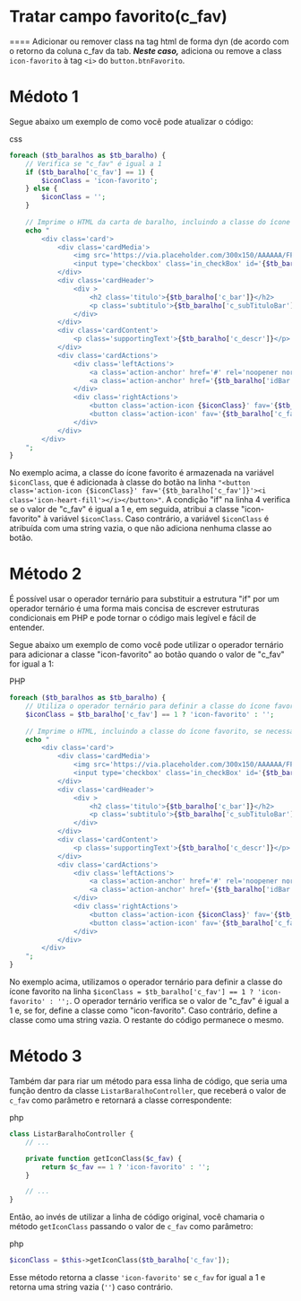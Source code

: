 
# Tratar campo favorito(c_fav)
====
Adicionar ou remover class na tag html de forma dyn (de acordo com o retorno da coluna c_fav da tab. ***Neste caso,*** adiciona ou remove a class `icon-favorito` à tag `<i>` do `button.btnFavorito`.


Médoto 1
====
Segue abaixo um exemplo de como você pode atualizar o código:

css

```PHP
foreach ($tb_baralhos as $tb_baralho) {
    // Verifica se "c_fav" é igual a 1
    if ($tb_baralho['c_fav'] == 1) {
        $iconClass = 'icon-favorito';
    } else {
        $iconClass = '';
    }
    
    // Imprime o HTML da carta de baralho, incluindo a classe do ícone favorito, se necessário
    echo "
        <div class='card'>
            <div class='cardMedia'>
                <img src='https://via.placeholder.com/300x150/AAAAAA/FFFFFF?text=Imagem Exemplo %20%0A 300x150' alt='Imagem de Placeholder com Quebra de Linha no Texto'>
                <input type='checkbox' class='in_checkBox' id='{$tb_baralho['idBar']}'>
            </div>
            <div class='cardHeader'>
                <div >
                    <h2 class='titulo'>{$tb_baralho['c_bar']}</h2>
                    <p class='subtitulo'>{$tb_baralho['c_subTituloBar']}</p>
                </div>
            </div>
            <div class='cardContent'>
                <p class='supportingText'>{$tb_baralho['c_descr']}</p>
            </div>
            <div class='cardActions'>
                <div class='leftActions'>
                    <a class='action-anchor' href='#' rel='noopener noreferrer'>Ver</a>
                    <a class='action-anchor' href='{$tb_baralho['idBar']}' rel='noopener noreferrer'>Editar</a>
                </div>
                <div class='rightActions'>
                    <button class='action-icon {$iconClass}' fav='{$tb_baralho['c_fav']}'><i class='icon-heart-fill'></i></button>
                    <button class='action-icon' fav='{$tb_baralho['c_fav']}'><i class='icon-share-fill'></i></button>
                </div>
            </div>
        </div>
    ";
}
```

No exemplo acima, a classe do ícone favorito é armazenada na variável `$iconClass`, que é adicionada à classe do botão na linha `"<button class='action-icon {$iconClass}' fav='{$tb_baralho['c_fav']}'><i class='icon-heart-fill'></i></button>"`. A condição "if" na linha 4 verifica se o valor de "c\_fav" é igual a 1 e, em seguida, atribui a classe "icon-favorito" à variável `$iconClass`. Caso contrário, a variável `$iconClass` é atribuída com uma string vazia, o que não adiciona nenhuma classe ao botão.


Método 2
========

É possível usar o operador ternário para substituir a estrutura "if" por um  operador ternário é uma forma mais concisa de escrever estruturas condicionais em PHP e pode tornar o código mais legível e fácil de entender.

Segue abaixo um exemplo de como você pode utilizar o operador ternário para adicionar a classe "icon-favorito" ao botão quando o valor de "c\_fav" for igual a 1:

PHP
```PHP
foreach ($tb_baralhos as $tb_baralho) {
    // Utiliza o operador ternário para definir a classe do ícone favorito
    $iconClass = $tb_baralho['c_fav'] == 1 ? 'icon-favorito' : '';
    
    // Imprime o HTML, incluindo a classe do ícone favorito, se necessário
    echo "
        <div class='card'>
            <div class='cardMedia'>
                <img src='https://via.placeholder.com/300x150/AAAAAA/FFFFFF?text=Imagem Exemplo %20%0A 300x150' alt='Imagem de Placeholder com Quebra de Linha no Texto'>
                <input type='checkbox' class='in_checkBox' id='{$tb_baralho['idBar']}'>
            </div>
            <div class='cardHeader'>
                <div >
                    <h2 class='titulo'>{$tb_baralho['c_bar']}</h2>
                    <p class='subtitulo'>{$tb_baralho['c_subTituloBar']}</p>
                </div>
            </div>
            <div class='cardContent'>
                <p class='supportingText'>{$tb_baralho['c_descr']}</p>
            </div>
            <div class='cardActions'>
                <div class='leftActions'>
                    <a class='action-anchor' href='#' rel='noopener noreferrer'>Ver</a>
                    <a class='action-anchor' href='{$tb_baralho['idBar']}' rel='noopener noreferrer'>Editar</a>
                </div>
                <div class='rightActions'>
                    <button class='action-icon {$iconClass}' fav='{$tb_baralho['c_fav']}'><i class='icon-heart-fill'></i></button>
                    <button class='action-icon' fav='{$tb_baralho['c_fav']}'><i class='icon-share-fill'></i></button>
                </div>
            </div>
        </div>
    ";
}
```

No exemplo acima, utilizamos o operador ternário para definir a classe do ícone favorito na linha `$iconClass = $tb_baralho['c_fav'] == 1 ? 'icon-favorito' : '';`. O operador ternário verifica se o valor de "c\_fav" é igual a 1 e, se for, define a classe como "icon-favorito". Caso contrário, define a classe como uma string vazia. O restante do código permanece o mesmo.

Método 3
=======

Também dar para riar um método para essa linha de código, que seria uma função dentro da classe `ListarBaralhoController`, que receberá o valor de `c_fav` como parâmetro e retornará a classe correspondente:

php

```php
class ListarBaralhoController {
    // ...

    private function getIconClass($c_fav) {
        return $c_fav == 1 ? 'icon-favorito' : '';
    }

    // ...
}
```

Então, ao invés de utilizar a linha de código original, você chamaria o método `getIconClass` passando o valor de `c_fav` como parâmetro:

php

```php
$iconClass = $this->getIconClass($tb_baralho['c_fav']);
```

Esse método retorna a classe `'icon-favorito'` se `c_fav` for igual a 1 e retorna uma string vazia (`''`) caso contrário.
